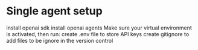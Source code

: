 # Single agent setup

install openai sdk
install openai agents
Make sure your virtual environment is activated, then run: 
create .env file to store API keys 
create gitignore to add files to be ignore in the version control
